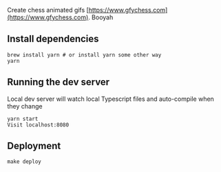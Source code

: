 Create chess animated gifs [https://www.gfychess.com](https://www.gfychess.com). Booyah

## Install dependencies
```
brew install yarn # or install yarn some other way
yarn
```

## Running the dev server

Local dev server will watch local Typescript files and auto-compile when they change
```
yarn start
Visit localhost:8080
```

## Deployment

```
make deploy
```
